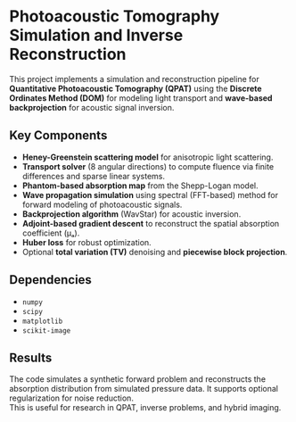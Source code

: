# Photoacoustic Tomography Simulation and Inverse Reconstruction

This project implements a simulation and reconstruction pipeline for **Quantitative Photoacoustic Tomography (QPAT)** using the **Discrete Ordinates Method (DOM)** for modeling light transport and **wave-based backprojection** for acoustic signal inversion.

## Key Components

- **Heney-Greenstein scattering model** for anisotropic light scattering.
- **Transport solver** (8 angular directions) to compute fluence via finite differences and sparse linear systems.
- **Phantom-based absorption map** from the Shepp-Logan model.
- **Wave propagation simulation** using spectral (FFT-based) method for forward modeling of photoacoustic signals.
- **Backprojection algorithm** (WavStar) for acoustic inversion.
- **Adjoint-based gradient descent** to reconstruct the spatial absorption coefficient (μₐ).
- **Huber loss** for robust optimization.
- Optional **total variation (TV)** denoising and **piecewise block projection**.

## Dependencies

- `numpy`
- `scipy`
- `matplotlib`
- `scikit-image`

## Results

The code simulates a synthetic forward problem and reconstructs the absorption distribution from simulated pressure data. It supports optional regularization for noise reduction.  
This is useful for research in QPAT, inverse problems, and hybrid imaging.
